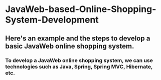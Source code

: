 # JavaWeb-based-Online-Shopping-System-Development

## Here's an example and the steps to develop a basic JavaWeb online shopping system.

### To develop a JavaWeb online shopping system, we can use technologies such as **Java**, **Spring**, **Spring MVC**, **Hibernate**, etc.

